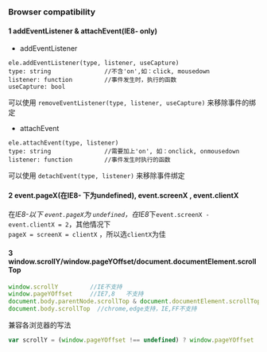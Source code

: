 ### Browser compatibility
#### 1 addEventListener & attachEvent(IE8- only)

* addEventListener
```javscript
ele.addEventListener(type, listener, useCapture)   
type: string               //不含'on',如：click, mousedown   
listener: function         //事件发生时，执行的函数   
useCapture: bool
```
可以使用 `removeEventListener(type, listener, useCapture)` 来移除事件的绑定

* attachEvent
```javscript
ele.attachEvent(type, listener)  
type: string               //需要加上'on', 如：onclick, onmousedown   
listener: function         //事件发生时执行的函数 
```
可以使用 `detachEvent(type, listener)` 来移除事件绑定  


#### 2 event.pageX(在IE8- 下为undefined), event.screenX , event.clientX
在*IE8-*以下 `event.pageX`为 `undefined`，在*IE8*下`event.screenX - event.clientX = 2`，其他情况下    
`pageX = screenX = clientX` ，所以选`clientX`为佳  

#### 3 window.scrollY/window.pageYOffset/document.documentElement.scrollTop
```javascript
window.scrollY         //IE不支持
window.pageYOffset     //IE7,8   不支持
document.body.parentNode.scrollTop & document.documentElement.scrollTop  //chrome,edge 不支持 IE,FF支持
document.body.scrollTop  //chrome,edge支持，IE,FF不支持
```
兼容各浏览器的写法  

```javascript
var scrollY = (window.pageYOffset !== undefined) ? window.pageYOffset : (document.body || document.documentElement || document.body.parentNode).scrollTop;
```


